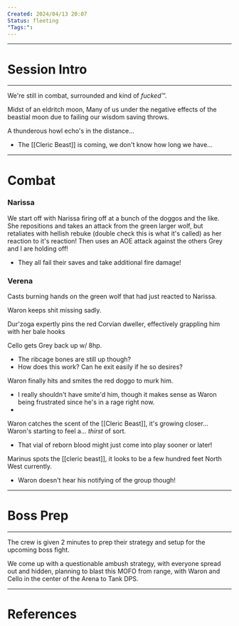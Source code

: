 ```yaml
---
Created: 2024/04/13 20:07
Status: fleeting
"Tags:":
---
```

---
# Session Intro
---
We're still in combat, surrounded and kind of *fucked™*.

Midst of an eldritch moon, Many of us under the negative effects of the beastial moon due to failing our wisdom saving throws.

A thunderous howl echo's in the distance...
- The [[Cleric Beast]] is coming, we don't know how long we have...
---
# Combat
### Narissa
We start off with Narissa firing off at a bunch of the doggos and the like.
She repositions and takes an attack from the green larger wolf, but retaliates with hellish rebuke (double check this is what it's called) as her reaction to it's reaction!
Then uses an AOE attack against the others Grey and I are holding off!
- They all fail their saves and take additional fire damage!

### Verena
Casts burning hands on the green wolf that had just reacted to Narissa.

Waron keeps shit missing sadly.

Dur'zoga expertly pins the red Corvian dweller, effectively grappling him with her bale hooks

Cello gets Grey back up w/ 8hp.
- The ribcage bones are still up though?
- How does this work? Can he exit easily if he so desires?

Waron finally hits and smites the red doggo to murk him.
- I really shouldn't have smite'd him, though it makes sense as Waron being frustrated since he's in a rage right now.
- 
Waron catches the scent of the [[Cleric Beast]], it's growing closer...
Waron's starting to feel a... *thirst* of sort.
- That vial of reborn blood might just come into play sooner or later!

Marinus spots the [[cleric beast]], it looks to be a few hundred feet North West currently.
- Waron doesn't hear his notifying of the group though!

--- 
# Boss Prep
---
The crew is given 2 minutes to prep their strategy and setup for the upcoming boss fight.

We come up with a questionable ambush strategy, with everyone spread out and hidden, planning to blast this MOFO from range, with Waron and Cello in the center of the Arena to Tank DPS.

---
# References